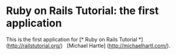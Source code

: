 # Ruby on Rails Tutorial: the first application

This is the first application for
[* Ruby on Rails Tutorial *] (http://railstutorial.org/)
  [Michael Hartle] (http://michaelhartl.com/).